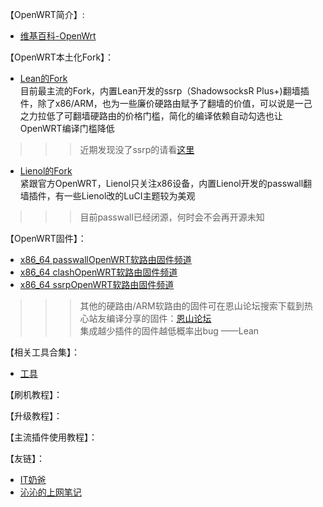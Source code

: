 【OpenWRT简介】:               
* [维基百科-OpenWrt](https://zh.wikipedia.org/wiki/OpenWrt)          

【OpenWRT本土化Fork】：                
* [Lean的Fork](https://github.com/coolsnowwolf/lede)            
目前最主流的Fork，内置Lean开发的ssrp（ShadowsocksR Plus+)翻墙插件，除了x86/ARM，也为一些廉价硬路由赋予了翻墙的价值，可以说是一己之力拉低了可翻墙硬路由的价格门槛，简化的编译依赖自动勾选也让OpenWRT编译门槛降低          
>>>近期发现没了ssrp的请看[这里](https://github.com/coolsnowwolf/lede/blob/master/feeds.conf.default)          
* [Lienol的Fork](https://github.com/Lienol/openwrt)              
紧跟官方OpenWRT，Lienol只关注x86设备，内置Lienol开发的passwall翻墙插件，有一些Lienol改的LuCI主题较为美观                 
>>>目前passwall已经闭源，何时会不会再开源未知                                      

【OpenWRT固件】：            
* [x86_64 passwallOpenWRT软路由固件频道](https://t.me/passwallOpenWRT233)         
* [x86_64 clashOpenWRT软路由固件频道](https://t.me/clashOpenWRT233)        
* [x86_64 ssrpOpenWRT软路由固件频道](https://t.me/ssrpOpenWRT)          
>>>其他的硬路由/ARM软路由的固件可在恩山论坛搜索下载到热心站友编译分享的固件：[恩山论坛](https://www.right.com.cn/forum/forum-72-1.html)      
>>>集成越少插件的固件越低概率出bug ——Lean               

【相关工具合集】：         
* [工具](https://opisthebest.github.io/tool/)                         

【刷机教程】：                

【升级教程】：                     

【主流插件使用教程】：                        


【友链】：        
* [IT奶爸](https://www.youtube.com/c/IT%E5%A5%B6%E7%88%B8/videos)         
* [沁沁的上网笔记](https://quickvideosharing.github.io/note/)               










